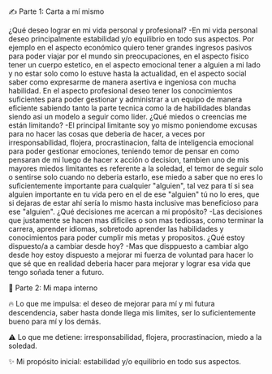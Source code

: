 ✍️ Parte 1: Carta a mí mismo

¿Qué deseo lograr en mi vida personal y profesional?
	-En mi vida personal deseo principalmente estabilidad y/o equilibrio en todo sus aspectos. 
	Por ejemplo en el aspecto económico quiero tener grandes ingresos pasivos para poder viajar por el mundo
	sin preocupaciones, en el aspecto fisico tener un cuerpo estetico, en el aspecto emocional tener a alguien
	a mi lado y no estar solo como lo estuve hasta la actualidad, en el aspecto social saber como expresarme de manera
	asertiva e ingeniosa con mucha habilidad.
	En el aspecto profesional deseo tener los conocimientos suficientes para poder gestionar y 
	administrar a un equipo de manera eficiente sabiendo tanto la parte tecnica como la de habilidades blandas 
	siendo asi un modelo a seguir como lider.
¿Qué miedos o creencias me están limitando?
	-El principal limitante soy yo mismo poniendome excusas para no hacer las cosas que deberia de hacer, a veces por
	irresponsabilidad, flojera, procrastinacion, falta de inteligencia emocional para poder gestionar emociones,
	teniendo temor de pensar en como pensaran de mi luego de hacer x acción o decision, tambien uno de mis mayores 
	miedos limitantes es referente a la soledad, el temor de seguir solo o sentirse solo cuando no deberia estarlo, ese
	miedo a saber que no eres lo suficientemente importante para cualquier "alguien", tal vez para tí si sea alguien importante
	en tu vida pero en el de ese "alguien" tú no lo eres, que si dejaras de estar ahí sería lo mismo hasta inclusive mas
	beneficioso para ese "alguien".
¿Qué decisiones me acercan a mi propósito?
	-Las decisiones que justamente se hacen mas dificiles o son mas tediosas, como terminar la carrera, aprender idiomas, 
	sobretodo aprender las habilidades y conocimientos para poder cumplir mis metas y propositos.
¿Qué estoy dispuesto/a a cambiar desde hoy?
	-Mas que disppuesto a cambiar algo desde hoy estoy dispuesto a mejorar mi fuerza de voluntad para hacer lo que sé que
	en realidad deberia hacer para mejorar y lograr esa vida que tengo soñada tener a futuro.

💬 Parte 2: Mi mapa interno


🔥 Lo que me impulsa: el deseo de mejorar para mí y mi futura descendencia, saber hasta donde llega mis limites, ser lo 
		      suficientemente bueno para mí y los demás.

⚠️ Lo que me detiene: irresponsabilidad, flojera, procrastinacion, miedo a la soledad.

✨ Mi propósito inicial: estabilidad y/o equilibrio en todo sus aspectos.




